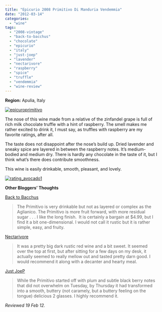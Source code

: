 ```yaml
---
title: "Epicurio 2008 Primitivo Di Manduria Vendemmia"
date: "2012-03-14"
categories: 
  - "wine"
tags: 
  - "2008-vintage"
  - "back-to-bacchus"
  - "chocolate"
  - "epicurio"
  - "italy"
  - "just-joep"
  - "lavender"
  - "nectarivore"
  - "raspberry"
  - "spice"
  - "truffle"
  - "vendemmia"
  - "wine-review"
---
```


**Region:** Apulia, Italy

[![](http://s3.amazonaws.com/thegourmez-wpmedia/2012/03/epicuroprimitivo.jpg "epicuroprimitivo")](http://s3.amazonaws.com/thegourmez-wpmedia/2012/03/epicuroprimitivo.jpg)

The nose of this wine made from a relative of the zinfandel grape is full of rich milk chocolate truffle with a hint of raspberry. The smell makes me rather excited to drink it, I must say, as truffles with raspberry are my favorite ratings, after all.

The taste does not disappoint after the nose’s build up. Dried lavender and sneaky spice are layered in between the raspberry notes. It’s medium-bodied and medium dry. There is hardly any chocolate in the taste of it, but I think what’s there does contribute smoothness.

This wine is easily drinkable, smooth, pleasant, and lovely.

[![](http://s3.amazonaws.com/thegourmez-wpmedia/2009/02/rating_avocado1.gif "rating_avocado1")](http://s3.amazonaws.com/thegourmez-wpmedia/2009/02/rating_avocado1.gif)

**Other Bloggers’ Thoughts**

[Back to Bacchus](http://bachtobacchus.blogspot.com/2011/12/budget-wine-report.html)

> The Primitivo is very drinkable but not as layered or complex as the Aglianico. The Primitivo is more fruit forward, with more residual sugar . . . I like the long finish.  It is certainly a bargain at $4.99, but I find it a bit one-dimensional. I would not call it rustic but it is rather simple, easy, and fruity.

[Nectarivore](http://nectarivore.wordpress.com/2012/02/10/epicuro_primitivo/)

> It was a pretty big dark rustic red wine and a bit sweet. It seemed over the top at first, but after sitting for a few days on my desk, it actually seemed to really mellow out and tasted pretty darn good. I would recommend it along with a decanter and hearty meal.

[Just JoeP](http://justjoep.blogspot.com/2012/02/buttery-primitivo-di-manduria-from.html)

> While the Primitivo started off with plum and subtle black berry notes that did not overwhelm on Tuesday, by Thursday it had transformed into a smooth, buttery (not caramely, but a buttery feeling on the tongue) delicious 2 glasses. I highly recommend it.

_Reviewed 19 Feb 12._
